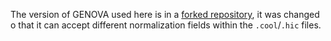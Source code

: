 The version of GENOVA used here is in a [forked repository](https://github.com/Nuwah12/GENOVA2), it was changed o that it can accept different normalization fields within the `.cool`/`.hic` files.
